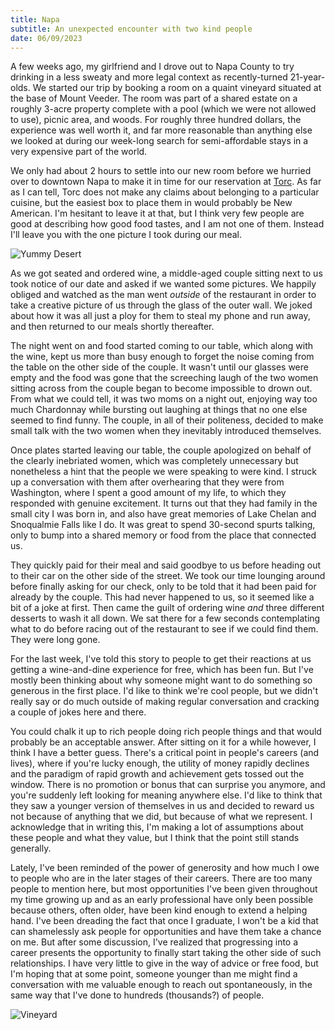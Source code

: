 ```yaml
---
title: Napa
subtitle: An unexpected encounter with two kind people
date: 06/09/2023
---
```


A few weeks ago, my girlfriend and I drove out to Napa County to try drinking in a less sweaty and more legal context as recently-turned 21-year-olds. We started our trip by booking a room on a quaint vineyard situated at the base of Mount Veeder. The room was part of a shared estate on a roughly 3-acre property complete with a pool (which we were not allowed to use), picnic area, and woods. For roughly three hundred dollars, the experience was well worth it, and far more reasonable than anything else we looked at during our week-long search for semi-affordable stays in a very expensive part of the world.

We only had about 2 hours to settle into our new room before we hurried over to downtown Napa to make it in time for our reservation at [Torc](https://www.torcnapa.com/). As far as I can tell, Torc does not make any claims about belonging to a particular cuisine, but the easiest box to place them in would probably be New American. I'm hesitant to leave it at that, but I think very few people are good at describing how good food tastes, and I am not one of them. Instead I'll leave you with the one picture I took during our meal.

![Yummy Desert](/rhubarb.png)

As we got seated and ordered wine, a middle-aged couple sitting next to us took notice of our date and asked if we wanted some pictures. We happily obliged and watched as the man went <em> outside</em> of the restaurant in order to take a creative picture of us through the glass of the outer wall. We joked about how it was all just a ploy for them to steal my phone and run away, and then returned to our meals shortly thereafter.

The night went on and food started coming to our table, which along with the wine, kept us more than busy enough to forget the noise coming from the table on the other side of the couple. It wasn't until our glasses were empty and the food was gone that the screeching laugh of the two women sitting across from the couple began to become impossible to drown out. From what we could tell, it was two moms on a night out, enjoying way too much Chardonnay while bursting out laughing at things that no one else seemed to find funny. The couple, in all of their politeness, decided to make small talk with the two women when they inevitably introduced themselves.

Once plates started leaving our table, the couple apologized on behalf of the clearly inebriated women, which was completely unnecessary but nonetheless a hint that the people we were speaking to were kind. I struck up a conversation with them after overhearing that they were from Washington, where I spent a good amount of my life, to which they responded with genuine excitement. It turns out that they had family in the small city I was born in, and also have great memories of Lake Chelan and Snoqualmie Falls like I do. It was great to spend 30-second spurts talking, only to bump into a shared memory or food from the place that connected us.

They quickly paid for their meal and said goodbye to us before heading out to their car on the other side of the street. We took our time lounging around before finally asking for our check, only to be told that it had been paid for already by the couple. This had never happened to us, so it seemed like a bit of a joke at first. Then came the guilt of ordering wine <em> and</em> three different desserts to wash it all down. We sat there for a few seconds contemplating what to do before racing out of the restaurant to see if we could find them. They were long gone.

For the last week, I've told this story to people to get their reactions at us getting a wine-and-dine experience for free, which has been fun. But I've mostly been thinking about why someone might want to do something so generous in the first place. I'd like to think we're cool people, but we didn't really say or do much outside of making regular conversation and cracking a couple of jokes here and there.

You could chalk it up to rich people doing rich people things and that would probably be an acceptable answer. After sitting on it for a while however, I think I have a better guess. There's a critical point in people's careers (and lives), where if you're lucky enough, the utility of money rapidly declines and the paradigm of rapid growth and achievement gets tossed out the window. There is no promotion or bonus that can surprise you anymore, and you're suddenly left looking for meaning anywhere else. I'd like to think that they saw a younger version of themselves in us and decided to reward us not because of anything that we did, but because of what we represent. I acknowledge that in writing this, I'm making a lot of assumptions about these people and what they value, but I think that the point still stands generally.

Lately, I've been reminded of the power of generosity and how much I owe to people who are in the later stages of their careers. There are too many people to mention here, but most opportunities I've been given throughout my time growing up and as an early professional have only been possible because others, often older, have been kind enough to extend a helping hand. I've been dreading the fact that once I graduate, I won't be a kid that can shamelessly ask people for opportunities and have them take a chance on me. But after some discussion, I've realized that progressing into a career presents the opportunity to finally start taking the other side of such relationships. I have very little to give in the way of advice or free food, but I'm hoping that at some point, someone younger than me might find a conversation with me valuable enough to reach out spontaneously, in the same way that I've done to hundreds (thousands?) of people.

![Vineyard](/vines.png)
